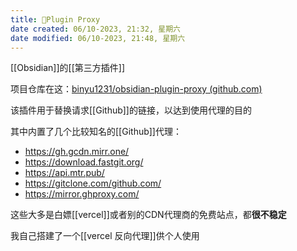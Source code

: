 ```yaml
---
title: 🤖Plugin Proxy
date created: 06/10-2023, 21:32, 星期六
date modified: 06/10-2023, 21:48, 星期六
---
```


[[Obsidian]]的[[第三方插件]]

项目仓库在这：[binyu1231/obsidian-plugin-proxy (github.com)](https://github.com/binyu1231/obsidian-plugin-proxy)

该插件用于替换请求[[Github]]的链接，以达到使用代理的目的

其中内置了几个比较知名的[[Github]]代理：

- https://gh.gcdn.mirr.one/
- https://download.fastgit.org/
- https://api.mtr.pub/
- https://gitclone.com/github.com/
- https://mirror.ghproxy.com/

这些大多是白嫖[[vercel]]或者别的CDN代理商的免费站点，都**很不稳定**

我自己搭建了一个[[vercel 反向代理]]供个人使用